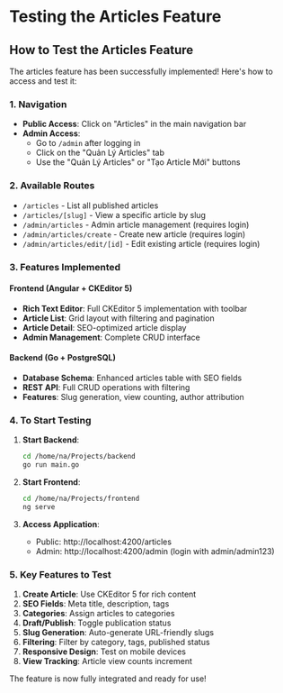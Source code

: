 # Testing the Articles Feature

## How to Test the Articles Feature

The articles feature has been successfully implemented! Here's how to access and test it:

### 1. Navigation
- **Public Access**: Click on "Articles" in the main navigation bar
- **Admin Access**:
  - Go to `/admin` after logging in
  - Click on the "Quản Lý Articles" tab
  - Use the "Quản Lý Articles" or "Tạo Article Mới" buttons

### 2. Available Routes
- `/articles` - List all published articles
- `/articles/[slug]` - View a specific article by slug
- `/admin/articles` - Admin article management (requires login)
- `/admin/articles/create` - Create new article (requires login)
- `/admin/articles/edit/[id]` - Edit existing article (requires login)

### 3. Features Implemented

#### Frontend (Angular + CKEditor 5)
- **Rich Text Editor**: Full CKEditor 5 implementation with toolbar
- **Article List**: Grid layout with filtering and pagination
- **Article Detail**: SEO-optimized article display
- **Admin Management**: Complete CRUD interface

#### Backend (Go + PostgreSQL)
- **Database Schema**: Enhanced articles table with SEO fields
- **REST API**: Full CRUD operations with filtering
- **Features**: Slug generation, view counting, author attribution

### 4. To Start Testing

1. **Start Backend**:
   ```bash
   cd /home/na/Projects/backend
   go run main.go
   ```

2. **Start Frontend**:
   ```bash
   cd /home/na/Projects/frontend
   ng serve
   ```

3. **Access Application**:
   - Public: http://localhost:4200/articles
   - Admin: http://localhost:4200/admin (login with admin/admin123)

### 5. Key Features to Test

1. **Create Article**: Use CKEditor 5 for rich content
2. **SEO Fields**: Meta title, description, tags
3. **Categories**: Assign articles to categories
4. **Draft/Publish**: Toggle publication status
5. **Slug Generation**: Auto-generate URL-friendly slugs
6. **Filtering**: Filter by category, tags, published status
7. **Responsive Design**: Test on mobile devices
8. **View Tracking**: Article view counts increment

The feature is now fully integrated and ready for use!